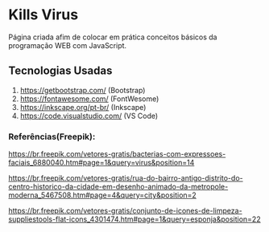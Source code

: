 # Kills Virus
Página criada afim de colocar em prática conceitos básicos da programação WEB
com JavaScript.

## Tecnologias Usadas 
1. https://getbootstrap.com/ (Bootstrap)
2.  https://fontawesome.com/ (FontWesome)
3. https://inkscape.org/pt-br/ (Inkscape)
4. https://code.visualstudio.com/ (VS Code)

### Referências(Freepik):

 https://br.freepik.com/vetores-gratis/bacterias-com-expressoes-faciais_6880040.htm#page=1&query=virus&position=14

https://br.freepik.com/vetores-gratis/rua-do-bairro-antigo-distrito-do-centro-historico-da-cidade-em-desenho-animado-da-metropole-moderna_5467508.htm#page=4&query=city&position=2

https://br.freepik.com/vetores-gratis/conjunto-de-icones-de-limpeza-suppliestools-flat-icons_4301474.htm#page=1&query=esponja&position=22
